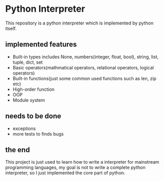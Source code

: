 # Python Interpreter
This repository is a python interpreter which is implemented by python itself.
## implemented features
- Built-in types includes None, numbers(integer, float, bool), string, list, tuple, dict, set
- Basic operators(mathmatical operators, relational operators, logical operators)
- Built-in functions(just some common used functions such as len, zip etc)
- High-order function
- OOP
- Module system

## needs to be done

- exceptions
- more tests to finds bugs

## the end

This project is just used to learn how to write a interpreter for mainstream programming
languages, my goal is not to write a complete python interpreter, so I just implemented
the core part of python.
